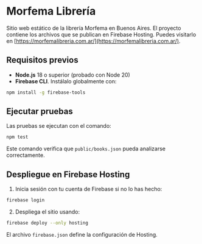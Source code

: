 # Morfema Librería

Sitio web estático de la librería Morfema en Buenos Aires. El proyecto contiene los archivos que se publican en Firebase Hosting. Puedes visitarlo en [https://morfemalibreria.com.ar/](https://morfemalibreria.com.ar/).

## Requisitos previos

- **Node.js** 18 o superior (probado con Node 20)
- **Firebase CLI**. Instálalo globalmente con:

```bash
npm install -g firebase-tools
```

## Ejecutar pruebas

Las pruebas se ejecutan con el comando:

```bash
npm test
```

Este comando verifica que `public/books.json` pueda analizarse correctamente.

## Despliegue en Firebase Hosting

1. Inicia sesión con tu cuenta de Firebase si no lo has hecho:

```bash
firebase login
```

2. Despliega el sitio usando:

```bash
firebase deploy --only hosting
```

El archivo `firebase.json` define la configuración de Hosting.
